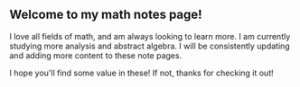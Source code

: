 ## Welcome to my math notes page!

I love all fields of math, and am always looking to learn more. I am currently studying more analysis and abstract algebra. I will be consistently updating and adding more content to these note pages.

I hope you'll find some value in these! If not, thanks for checking it out! 
